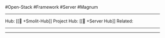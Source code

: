 #Open-Stack #Framework #Server #Magnum
___
Hub: [[🎯 +Smolit-Hub]]
Project Hub: [[🎯 +Server Hub]]
Related: 
___
___

